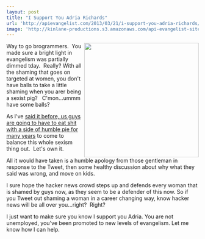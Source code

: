 ```yaml
---
layout: post
title: "I Support You Adria Richards"
url: 'http://apievangelist.com/2013/03/21/i-support-you-adria-richards/'
image: 'http://kinlane-productions.s3.amazonaws.com/api-evangelist-site/blog/kin-lane-adria-richards.png'
---
```


<img class="c1" src="https://s3.amazonaws.com/kinlane-productions/kin-lane/kin-lane-adria-richards.png" alt="" width="300" align="right" />

Way to go brogrammers.  You made sure a bright light in evangelism was partially dimmed tday.  Really? With all the shaming that goes on targeted at women, you don't have balls to take a little shaming when you arer being a sexist pig?   C'mon...ummm have some balls?

As I've [said it before, us guys are going to have to eat shit with a side of humble pie for many years][1] to come to balance this whole sexism thing out.  Let's own it.

All it would have taken is a humble apology from those gentleman in response to the Tweet, then some healthy discussion about why what they said was wrong, and move on kids.  

I sure hope the hacker news crowd steps up and defends every woman that is shamed by guys now, as they seem to be a defender of this now. So if you Tweet out shaming a woman in a career changing way, know hacker news will be all over you...right?  Right?

I just want to make sure you know I support you Adria. You are not unemployed, you've been promoted to new levels of evangelism. Let me know how I can help.

   [1]: http://kinlane.com/2012/12/30/sexism-in-the-tech-space/
